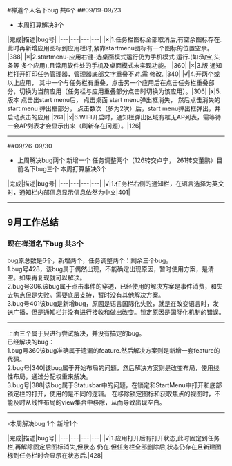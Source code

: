 #禅道个人名下bug 共6个 
##09/19-09/23
- 本周打算解决3个

|完成|描述|bug号|
|---|---|---|---|
|×|1.任务栏图标全部取消后,有空余图标存在.此时再新增应用图标到应用栏时,紧靠startmenu图标有一个图标的位置空余。 |388|
|×|2.startmenu-应用右键-选桌面模式运行仍为手机模式 运行.(如:淘宝,头条等 多个应用),且常用软件处的手机及桌面模式未实现功能。 |360|
|×|3.版 通知栏打开打印任务管理器，管理器底部文字重叠不对.需 修改. |340|
|√|4.开两个或以上应用， 其中一个与任务栏有重叠，点击另一个应用后在点击任务栏重叠部分，切换为当前应用（任务栏与应用重叠部分点击时切换为该应用）。|306|
|x|5.版本 点击出start menu后， 点击桌面 start menu弹出框消失， 然后点击消失的start menu 弹出框部分， 点击数次（多为2次）后，start menu弹出框弹出，并启动点击的应用 |261|
|x|6.WIFI开启时，通知栏弹出区域有框无AP列表，需等待一会AP列表才会显示出来（刷新存在问题）。|126|
***

##09/26-09/30
- 上周解决bug两个 新增一个  任务调整两个（126转交卢宁， 261转交董鹏）目前名下bug三个 本周打算解决3个

|完成|描述|bug号|
|---|---|---|---|
|√|1.任务栏右侧的通知栏，在语言选择为英文时，通知栏内部信息显示信息依然为中文|401|
***
## 9月工作总结
### 现在禅道名下bug  共3个

bug原总数是6个，新增两个，任务调整两个：剩余三个bug。<br>
1.bug号428，该bug属于偶然出现，不能确定出现原因，暂时使用方案，是清空。如果再复现就可以解决。<br>
2.bug号306.该bug属于点击事件的穿透，已经使用的解决方案是事件消费，和失去焦点但是失败。需要底层支持，暂时没有其他解决方案。<br>
3.bug号401该bug是新增bug，原因是语言国际化失败，就是在改变语言时，发送广播，但是通知栏并没有进行接收和做出改变。锁定原因是国际化机制的错误。<br>
***
上面三个属于只进行尝试解决，并没有搞定的bug。<br>
已经解决的bug：<br>
1.bug号360该bug准确属于遗漏的feature.然后解决方案则是新增一套feature的代码。<br>
2.bug号|340|该bug属于开始布局的问题，然后解决方案则是改变布局，使用线性布局，通过分配权重来解决。<br>
3.bug号|388|该bug属于Statusbar中的问题，在锁定和StartMenu中打开和底部锁定栏的打开，使用的是不同的逻辑。
  在移除锁定图标和获取焦点的视图时，不能及时从线性布局的view集合中移除，从而导致出现空白。<br>
  ***
-本周解决bug 1个 新增1个 

|完成|描述|bug号|
|---|---|---|---|
|√|1.应用打开后有打开状态,此时固定到任务栏,再解除固定后图标消失,但状态 仍在.但任务栏全部删除后,状态仍存在且新建图标到任务栏时会显示在状态后.|428|
